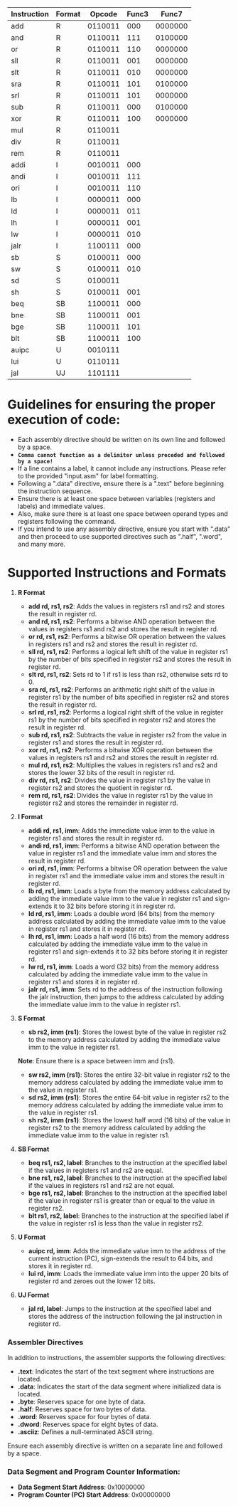 | Instruction | Format | Opcode | Func3 | Func7   |
|-------------|--------|--------|-------|---------|
| add         | R      | 0110011| 000   | 0000000 |
| and         | R      | 0110011| 111   | 0100000 |
| or          | R      | 0110011| 110   | 0000000 |
| sll         | R      | 0110011| 001   | 0000000 |
| slt         | R      | 0110011| 010   | 0000000 |
| sra         | R      | 0110011| 101   | 0100000 |
| srl         | R      | 0110011| 101   | 0000000 |
| sub         | R      | 0110011| 000   | 0100000 |
| xor         | R      | 0110011| 100   | 0000000 |
| mul         | R      | 0110011|       |         |
| div         | R      | 0110011|       |         |
| rem         | R      | 0110011|       |         |
| addi        | I      | 0010011| 000   |         |
| andi        | I      | 0010011| 111   |         |
| ori         | I      | 0010011| 110   |         |
| lb          | I      | 0000011| 000   |         |
| ld          | I      | 0000011| 011   |         |
| lh          | I      | 0000011| 001   |         |
| lw          | I      | 0000011| 010   |         |
| jalr        | I      | 1100111| 000   |         |
| sb          | S      | 0100011| 000   |         |
| sw          | S      | 0100011| 010   |         |
| sd          | S      | 0100011|       |         |
| sh          | S      | 0100011| 001   |         |
| beq         | SB     | 1100011| 000   |         |
| bne         | SB     | 1100011| 001   |         |
| bge         | SB     | 1100011| 101   |         |
| blt         | SB     | 1100011| 100   |         |
| auipc       | U      | 0010111|       |         |
| lui         | U      | 0110111|       |         |
| jal         | UJ     | 1101111|       |         |

# Guidelines for ensuring the proper execution of code:

- Each assembly directive should be written on its own line and followed by a space.
- **`Comma cannot function as a delimiter unless preceded and followed by a space!`**
- If a line contains a label, it cannot include any instructions. Please refer to the provided "input.asm" for label formatting.
- Following a ".data" directive, ensure there is a ".text" before beginning the instruction sequence.
- Ensure there is at least one space between variables (registers and labels) and immediate values.
- Also, make sure there is at least one space between operand types and registers following the command.
- If you intend to use any assembly directive, ensure you start with ".data" and then proceed to use supported directives such as ".half", ".word", and many more.



# Supported Instructions and Formats

1. **R Format**
   - **add rd, rs1, rs2**: Adds the values in registers rs1 and rs2 and stores the result in register rd.
   - **and rd, rs1, rs2**: Performs a bitwise AND operation between the values in registers rs1 and rs2 and stores the result in register rd.
   - **or rd, rs1, rs2**: Performs a bitwise OR operation between the values in registers rs1 and rs2 and stores the result in register rd.
   - **sll rd, rs1, rs2**: Performs a logical left shift of the value in register rs1 by the number of bits specified in register rs2 and stores the result in register rd.
   - **slt rd, rs1, rs2**: Sets rd to 1 if rs1 is less than rs2, otherwise sets rd to 0.
   - **sra rd, rs1, rs2**: Performs an arithmetic right shift of the value in register rs1 by the number of bits specified in register rs2 and stores the result in register rd.
   - **srl rd, rs1, rs2**: Performs a logical right shift of the value in register rs1 by the number of bits specified in register rs2 and stores the result in register rd.
   - **sub rd, rs1, rs2**: Subtracts the value in register rs2 from the value in register rs1 and stores the result in register rd.
   - **xor rd, rs1, rs2**: Performs a bitwise XOR operation between the values in registers rs1 and rs2 and stores the result in register rd.
   - **mul rd, rs1, rs2**: Multiplies the values in registers rs1 and rs2 and stores the lower 32 bits of the result in register rd.
   - **div rd, rs1, rs2**: Divides the value in register rs1 by the value in register rs2 and stores the quotient in register rd.
   - **rem rd, rs1, rs2**: Divides the value in register rs1 by the value in register rs2 and stores the remainder in register rd.

2. **I Format**
   - **addi rd, rs1, imm**: Adds the immediate value imm to the value in register rs1 and stores the result in register rd.
   - **andi rd, rs1, imm**: Performs a bitwise AND operation between the value in register rs1 and the immediate value imm and stores the result in register rd.
   - **ori rd, rs1, imm**: Performs a bitwise OR operation between the value in register rs1 and the immediate value imm and stores the result in register rd.
   - **lb rd, rs1, imm**: Loads a byte from the memory address calculated by adding the immediate value imm to the value in register rs1 and sign-extends it to 32 bits before storing it in register rd.
   - **ld rd, rs1, imm**: Loads a double word (64 bits) from the memory address calculated by adding the immediate value imm to the value in register rs1 and stores it in register rd.
   - **lh rd, rs1, imm**: Loads a half word (16 bits) from the memory address calculated by adding the immediate value imm to the value in register rs1 and sign-extends it to 32 bits before storing it in register rd.
   - **lw rd, rs1, imm**: Loads a word (32 bits) from the memory address calculated by adding the immediate value imm to the value in register rs1 and stores it in register rd.
   - **jalr rd, rs1, imm**: Sets rd to the address of the instruction following the jalr instruction, then jumps to the address calculated by adding the immediate value imm to the value in register rs1.

3. **S Format**
   - **sb rs2, imm (rs1)**: Stores the lowest byte of the value in register rs2 to the memory address calculated by adding the immediate value imm to the value in register rs1.

   
    **Note**: Ensure there is a space between imm and (rs1).

   - **sw rs2, imm (rs1)**: Stores the entire 32-bit value in register rs2 to the memory address calculated by adding the immediate value imm to the value in register rs1.
   - **sd rs2, imm (rs1)**: Stores the entire 64-bit value in register rs2 to the memory address calculated by adding the immediate value imm to the value in register rs1.
   - **sh rs2, imm (rs1)**: Stores the lowest half word (16 bits) of the value in register rs2 to the memory address calculated by adding the immediate value imm to the value in register rs1.
 

5. **SB Format**
   - **beq rs1, rs2, label**: Branches to the instruction at the specified label if the values in registers rs1 and rs2 are equal.
   - **bne rs1, rs2, label**: Branches to the instruction at the specified label if the values in registers rs1 and rs2 are not equal.
   - **bge rs1, rs2, label**: Branches to the instruction at the specified label if the value in register rs1 is greater than or equal to the value in register rs2.
   - **blt rs1, rs2, label**: Branches to the instruction at the specified label if the value in register rs1 is less than the value in register rs2.

6. **U Format**
   - **auipc rd, imm**: Adds the immediate value imm to the address of the current instruction (PC), sign-extends the result to 64 bits, and stores it in register rd.
   - **lui rd, imm**: Loads the immediate value imm into the upper 20 bits of register rd and zeroes out the lower 12 bits.

7. **UJ Format**
   - **jal rd, label**: Jumps to the instruction at the specified label and stores the address of the instruction following the jal instruction in register rd.

### Assembler Directives

In addition to instructions, the assembler supports the following directives:

- **.text**: Indicates the start of the text segment where instructions are located.
- **.data**: Indicates the start of the data segment where initialized data is located.
- **.byte**: Reserves space for one byte of data.
- **.half**: Reserves space for two bytes of data.
- **.word**: Reserves space for four bytes of data.
- **.dword**: Reserves space for eight bytes of data.
- **.asciiz**: Defines a null-terminated ASCII string.

Ensure each assembly directive is written on a separate line and followed by a space.

### Data Segment and Program Counter Information:

- **Data Segment Start Address**: 0x10000000
- **Program Counter (PC) Start Address**: 0x00000000
